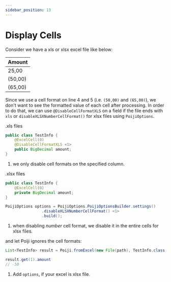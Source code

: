 ```yaml
---
sidebar_position: 13
---
```


# Display Cells

Consider we have a xls or xlsx excel file like below:


|Amount|
|--|
|25,00|
|(50,00)|
|(65,00)|


Since we use a cell format on line 4 and 5 (i.e. `(50,00)` and `(65,00)`), we don't want to see the formatted value of each cell after processing. In order to do that, we can use `@DisableCellFormatXLS` on a field if the file ends with `xls` or `disableXLSXNumberCellFormat()` for xlsx files using `PoijiOptions`.

.xls files
```java
public class TestInfo {
    @ExcelCell(0)
    @DisableCellFormatXLS <1>
    public BigDecimal amount;
}
```
1. we only disable cell formats on the specified column.

.xlsx files
```java
public class TestInfo {
    @ExcelCell(0)
    private BigDecimal amount;
}

PoijiOptions options = PoijiOptions.PoijiOptionsBuilder.settings()
                .disableXLSXNumberCellFormat() <1>
                .build();
```

1. when disabling *number* cell format, we disable it in the entire cells for xlsx files.

and let Poiji ignores the cell formats:

```java
List<TestInfo> result = Poiji.fromExcel(new File(path), TestInfo.class, options); <1>

result.get(1).amount
// -50
```

1. Add `options`, if your excel is xlsx file.
